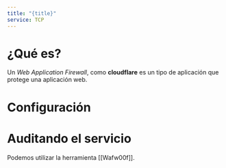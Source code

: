 ```yaml
---
title: "{title}"
service: TCP
---
```

# ¿Qué es?

Un *Web Application Firewall*, como **cloudflare** es un tipo de aplicación que protege una aplicación web.
# Configuración

# Auditando el servicio

Podemos utilizar la herramienta [[Wafw00f]].